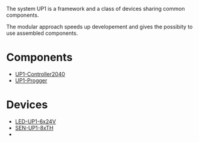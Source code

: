 The system UP1 is a framework and a class of devices sharing common components.

The modular approach speeds up developement and gives the possibity to use assembled components.

# Components

* [UP1-Controller2040](../UP1-Controller2040)
* [UP1-Progger](../UP1-Progger)

# Devices

* [LED-UP1-6x24V](../LED-UP1-6x24V)
* [SEN-UP1-8xTH](../SEN-UP1-8xTH)
* 